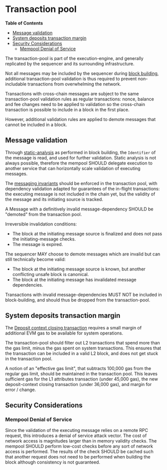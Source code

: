 # Transaction pool

<!-- START doctoc generated TOC please keep comment here to allow auto update -->
<!-- DON'T EDIT THIS SECTION, INSTEAD RE-RUN doctoc TO UPDATE -->
**Table of Contents**

- [Message validation](#message-validation)
- [System deposits transaction margin](#system-deposits-transaction-margin)
- [Security Considerations](#security-considerations)
  - [Mempool Denial of Service](#mempool-denial-of-service)

<!-- END doctoc generated TOC please keep comment here to allow auto update -->

The transaction-pool is part of the execution-engine,
and generally replicated by the sequencer and its surrounding infrastructure.

Not all messages may be included by the sequencer during [block building](./sequencer.md#block-building),
additional transaction-pool validation is thus required to prevent non-includable
transactions from overwhelming the network.

Transactions with cross-chain messages are subject to the same transaction-pool
validation rules as regular transactions:
nonce, balance and fee changes need to be applied to validation so the cross-chain transaction
is possible to include in a block in the first place.

However, additional validation rules are applied to demote messages that cannot be included in a block.

## Message validation

Through [static-analysis](./sequencer.md#static-analysis) as performed in block building,
the `Identifier` of the message is read, and used for further validation. Static analysis is
not always possible, therefore the mempool SHOULD delegate execution to another service that can
horizontally scale validation of executing messages.

The [messaging invariants](./messaging.md#messaging-invariants) should be enforced in the transaction pool,
with dependency validation adapted for guarantees of the in-flight transactions:
the executing message is not included in the chain yet,
but the validity of the message and its initiating source is tracked.

A Message with a definitively invalid message-dependency SHOULD be "demoted" from the transaction pool.

Irreversible invalidation conditions:

- The block at the initiating message source is finalized and does not pass the initiating-message checks.
- The message is expired.

The sequencer MAY choose to demote messages which are invalid but can still technically become valid:

- The block at the initiating message source is known, but another conflicting unsafe block is canonical.
- The block at the initiating message has invalidated message dependencies.

Transactions with invalid message-dependencies MUST NOT be included in block-building,
and should thus be dropped from the transaction-pool.

## System deposits transaction margin

The [Deposit context closing transaction](./derivation.md#closing-the-deposit-context) requires
a small margin of additional EVM gas to be available for system operations.

The transaction-pool should filter out L2 transactions that spend more than the
gas limit, minus the gas spent on system transactions.
This ensures that the transaction can be included in a valid L2 block,
and does not get stuck in the transaction pool.

A notion of an "effective gas limit", that subtracts 100,000 gas from the regular gas limit,
should be maintained in the transaction pool.
This leaves sufficient gas for the L1 attributes transaction (under 45,000 gas),
the new deposit-context closing transaction (under 36,000 gas), and margin for error / change.

## Security Considerations

### Mempool Denial of Service

Since the validation of the executing message relies on a remote RPC request, this introduces a denial of
service attack vector. The cost of network access is magnitudes larger than in memory validity checks.
The mempool SHOULD perform low-cost checks before any sort of network access is performed.
The results of the check SHOULD be cached such that another request does not need to be performed
when building the block although consistency is not guaranteed.
